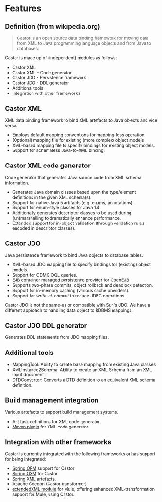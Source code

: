 # Features

## Definition (from wikipedia.org) 

> Castor is an open source data binding framework for moving data from XML to Java programming language objects and from Java to databases.
           
           
Castor is made up of (independent) modules as follows:
        
* Castor XML
* Castor XML - Code generator
* Castor JDO - Persistence framework
* Castor JDO - DDL generator
* Additional tools
* Integration with other frameworks
       
## Castor XML
       
XML data binding framework to bind XML artefacts to Java objects and vice versa.
            
* Employs default mapping conventions for mapping-less operation
* (Optional) mapping file for existing (more complex) object models
* XML-based mapping file to specify bindings for existing object models.
* Support for schemaless Java-to-XML binding.
            
## Castor XML code generator

Code generator that generates Java source code from XML schema information.
            
* Generates Java domain classes based upon the type/element definitions in the given XML schema(s).
* Support for native Java 5 artifacts (e.g. enums, annotations)
* Support for enum-style classes for Java 1.4
* Additionally generates descriptor classes to be used during (un)marshalling to dramatically enhance performance.
* Extended support for in-object validation (through validation rules encoded in descriptor classes).

## Castor JDO

Java persistence framework to bind Java objects to database tables.
            
* XML-based JDO mapping file to specify bindings for (existing) object models.
* Support for ODMG OQL queries.
* EJB container managed persistence provider for OpenEJB
* Supports two-phase commits, object rollback and deadlock detection.
* Support for in-memory caching (various cache providers).
* Support for *write-at-commit* to reduce JDBC operations.

Castor JDO is not the same-as or compatible with Sun's JDO. We have a different approach to handling data object to RDBMS mappings.
            
        
## Castor JDO DDL generator
        
Generates DDL statements from JDO mapping files.
        
## Additional tools
        
* MappingTool: Ability to create base mapping from existing Java classes
* XMLInstance2Schema: Ability to create an XML Schema from an XML input document
* DTDConvertor: Converts a DTD definition to an equivalent XML schema definition.

## Build management integration

Various artefacts to support build management systems.
            
* Ant task definitions for XML code generator.
* [Maven plugin](http://mojo.codehaus.org/castor-maven-plugin/) for XML code generator.

## Integration with other frameworks
        
Castor is currently integrated with the following frameworks or has support for being integrated:
        
* [Spring ORM](./spring-orm-integration.html) support for Castor
* [Spring OXM](http://static.springframework.org/spring-ws/site/reference/html/oxm.html) for Castor
* [Spring XML](./spring-xml-intro.html) artefacts.
* Apache Cocoon (Castor transformer)
* [extendedXML module](http://www.mulesource.org/display/EXTENDEDXML/) for Mule, offering enhanced XML-transformation support for Mule, using Castor. 
    
